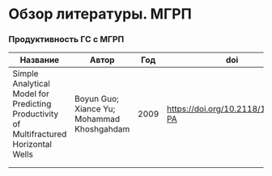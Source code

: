 # Обзор литературы. МГРП

### Продуктивность ГС с МГРП

| Название  | Автор  | Год  | doi  | Кратко  | Дата  | Страница  |
|---|---|---|---|---|---|---|
|  Simple Analytical Model for Predicting Productivity of Multifractured Horizontal Wells | Boyun Guo; Xiance Yu; Mohammad Khoshgahdam  | 2009  | https://doi.org/10.2118/114452-PA  | некоторые слова  | 29.01.2024  | [Подробнее](lit1.md)  |
|   |   |   |   |   |   |   |
|   |   |   |   |   |   |   |
